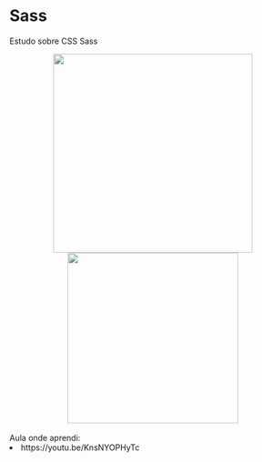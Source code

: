 # Sass
Estudo sobre CSS Sass

<div display="flex" align="center">
<img src="https://user-images.githubusercontent.com/96782173/173094691-fd01f82a-1bd4-4c82-a281-734ec0e657db.png" width="350px">
<img src="https://user-images.githubusercontent.com/96782173/173094994-00572ab8-6b7f-4bb4-85e9-b95e5c48d3e8.png" width="300px">
</div>
<br>
Aula onde aprendi: 
 <li> https://youtu.be/KnsNYOPHyTc </li>
